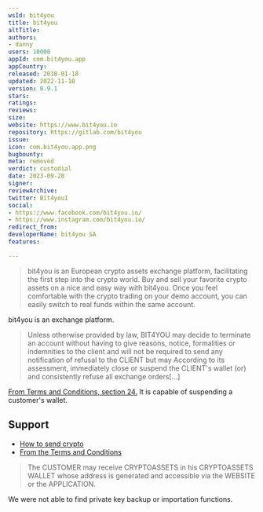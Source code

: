 ```yaml
---
wsId: bit4you
title: bit4you
altTitle: 
authors:
- danny
users: 10000
appId: com.bit4you.app
appCountry: 
released: 2018-01-18
updated: 2022-11-10
version: 0.9.1
stars: 
ratings: 
reviews: 
size: 
website: https://www.bit4you.io
repository: https://gitlab.com/bit4you
issue: 
icon: com.bit4you.app.png
bugbounty: 
meta: removed
verdict: custodial
date: 2023-09-28
signer: 
reviewArchive: 
twitter: Bit4you1
social:
- https://www.facebook.com/bit4you.io/
- https://www.instagram.com/bit4you.io/
redirect_from: 
developerName: bit4you SA
features: 

---
```


> bit4you is an European crypto assets exchange platform, facilitating the first step into the crypto world. Buy and sell your favorite crypto assets on a nice and easy way with bit4you. Once you feel comfortable with the crypto trading on your demo account, you can easily switch to real funds within the same account.

bit4you is an exchange platform.

> Unless otherwise provided by law, BIT4YOU may decide to terminate an account without having to give reasons, notice, formalities or indemnities to the client and will not be required to send any notification of refusal to the CLIENT but may According to its assessment, immediately close or suspend the CLIENT's wallet (or) and consistently refuse all exchange orders[...]

[From Terms and Conditions, section 24.](https://www.bit4you.io/terms-and-conditions) It is capable of suspending a customer's wallet.

## Support 

- [How to send crypto](https://academy.bit4you.io/how-to-send-crypto-assets-to-another-wallet/)
- [From the Terms and Conditions](https://www.bit4you.io/terms-and-conditions)

> The CUSTOMER may receive CRYPTOASSETS in his CRYPTOASSETS WALLET whose address is generated and accessible via the WEBSITE or the APPLICATION.

We were not able to find private key backup or importation functions.
